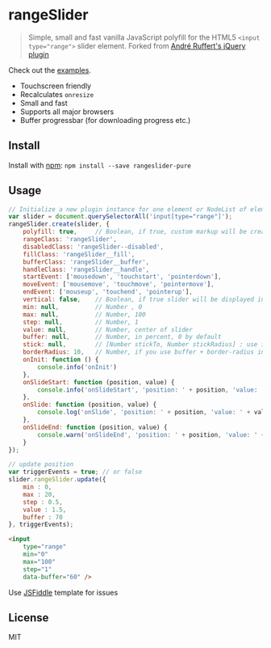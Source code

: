 # rangeSlider

> Simple, small and fast vanilla JavaScript polyfill for the HTML5 `<input type="range">` slider element.
> Forked from [André Ruffert's jQuery plugin](https://github.com/andreruffert/rangeslider.js)

Check out the [examples](http://stryzhevskyi.github.io/rangeSlider/).

* Touchscreen friendly
* Recalculates `onresize`
* Small and fast
* Supports all major browsers
* Buffer progressbar (for downloading progress etc.)

## Install
Install with [npm](https://www.npmjs.com/package/rangeslider-pure):
``npm install --save rangeslider-pure``

## Usage

```js
// Initialize a new plugin instance for one element or NodeList of elements.
var slider = document.querySelectorAll('input[type="range"]');
rangeSlider.create(slider, {
    polyfill: true,     // Boolean, if true, custom markup will be created
    rangeClass: 'rangeSlider',
    disabledClass: 'rangeSlider--disabled',
    fillClass: 'rangeSlider__fill',
    bufferClass: 'rangeSlider__buffer',
    handleClass: 'rangeSlider__handle',
    startEvent: ['mousedown', 'touchstart', 'pointerdown'],
    moveEvent: ['mousemove', 'touchmove', 'pointermove'],
    endEvent: ['mouseup', 'touchend', 'pointerup'],
    vertical: false,    // Boolean, if true slider will be displayed in vertical orientation
    min: null,          // Number , 0
    max: null,          // Number, 100
    step: null,         // Number, 1
    value: null,        // Number, center of slider
    buffer: null,       // Number, in percent, 0 by default
    stick: null,        // [Number stickTo, Number stickRadius] : use it if handle should stick to stickTo-th value in stickRadius
    borderRadius: 10,   // Number, if you use buffer + border-radius in css for looks good,
    onInit: function () {
        console.info('onInit')
    },
    onSlideStart: function (position, value) {
        console.info('onSlideStart', 'position: ' + position, 'value: ' + value);
    },
    onSlide: function (position, value) {
        console.log('onSlide', 'position: ' + position, 'value: ' + value);
    },
    onSlideEnd: function (position, value) {
        console.warn('onSlideEnd', 'position: ' + position, 'value: ' + value);
    }
});

// update position
var triggerEvents = true; // or false
slider.rangeSlider.update({
    min : 0,
    max : 20, 
    step : 0.5,
    value : 1.5,
    buffer : 70
}, triggerEvents);

```

```html
<input
    type="range"
    min="0"
    max="100"
    step="1"
    data-buffer="60" />
```


Use [JSFiddle](https://jsfiddle.net/Stryzhevskyi/rpsa16fn/) template for issues

## License
MIT
